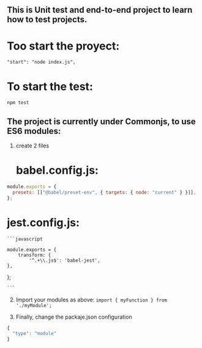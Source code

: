 ## This is Unit test and end-to-end project to learn how to test projects.

# Too start the proyect:

    "start": "node index.js",

# To start the test:

    npm test

## The project is currently under Commonjs, to use ES6 modules:

1. create 2 files
   # babel.config.js:

```javascript
module.exports = {
  presets: [["@babel/preset-env", { targets: { node: "current" } }]],
};
```

# jest.config.js:

    ```javascript

    module.exports = {
        transform: {
            '^.+\\.js$': 'babel-jest',
    },

};

    ```

2. Import your modules as above:
   `import { myFunction } from './myModule';`

3. Finally, change the packaje.json configuration

```javascript
{
  "type": "module"
}

```
